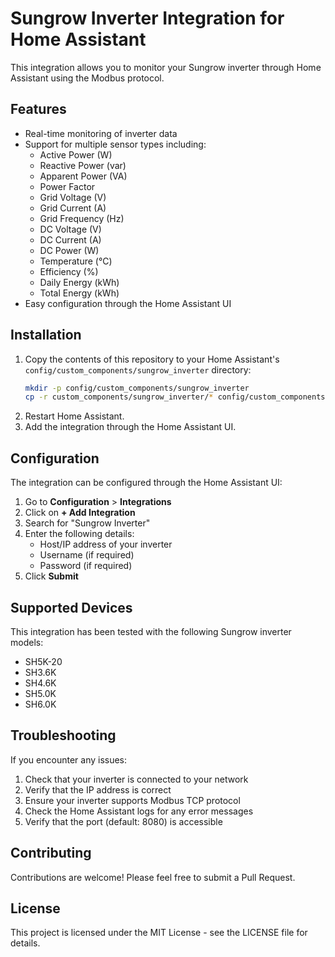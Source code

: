 # Sungrow Inverter Integration for Home Assistant

This integration allows you to monitor your Sungrow inverter through Home Assistant using the Modbus protocol.

## Features

- Real-time monitoring of inverter data
- Support for multiple sensor types including:
  - Active Power (W)
  - Reactive Power (var)
  - Apparent Power (VA)
  - Power Factor
  - Grid Voltage (V)
  - Grid Current (A)
  - Grid Frequency (Hz)
  - DC Voltage (V)
  - DC Current (A)
  - DC Power (W)
  - Temperature (°C)
  - Efficiency (%)
  - Daily Energy (kWh)
  - Total Energy (kWh)
- Easy configuration through the Home Assistant UI

## Installation

1. Copy the contents of this repository to your Home Assistant's `config/custom_components/sungrow_inverter` directory:
   ```bash
   mkdir -p config/custom_components/sungrow_inverter
   cp -r custom_components/sungrow_inverter/* config/custom_components/sungrow_inverter/
   ```
2. Restart Home Assistant.
3. Add the integration through the Home Assistant UI.

## Configuration

The integration can be configured through the Home Assistant UI:

1. Go to **Configuration** > **Integrations**
2. Click on **+ Add Integration**
3. Search for "Sungrow Inverter"
4. Enter the following details:
   - Host/IP address of your inverter
   - Username (if required)
   - Password (if required)
5. Click **Submit**

## Supported Devices

This integration has been tested with the following Sungrow inverter models:
- SH5K-20
- SH3.6K
- SH4.6K
- SH5.0K
- SH6.0K

## Troubleshooting

If you encounter any issues:

1. Check that your inverter is connected to your network
2. Verify that the IP address is correct
3. Ensure your inverter supports Modbus TCP protocol
4. Check the Home Assistant logs for any error messages
5. Verify that the port (default: 8080) is accessible

## Contributing

Contributions are welcome! Please feel free to submit a Pull Request.

## License

This project is licensed under the MIT License - see the LICENSE file for details. 